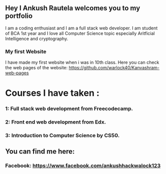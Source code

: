 ## Hey I Ankush Rautela welcomes you to my portfolio

I am a coding enthusiast and I am a full stack web developer. I am student of BCA 1st year and I love all Computer Science topic especially Aritficial Intelligence and cryptography. 



### My first Website

I have made my first website when i was in 10th class. 
Here you can check the web pages of the website: https://github.com/warlock40/Kanvashram-web-pages


# Courses I have taken : 

### 1: Full stack web development from Freecodecamp.
### 2: Front end web development from Edx.
### 3: Introduction to Computer Science by CS50.

## You can find me here:

### Facebook: https://www.facebook.com/ankushhackwalock123
